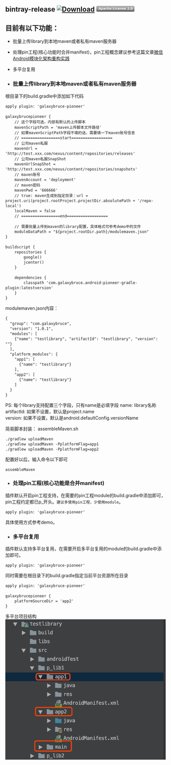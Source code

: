 ## bintray-release  [![Download](https://img.shields.io/badge/version-0.0.26-blue.svg)](https://bintray.com/galaxybruce/maven/pioneer-gradle-plugin/_latestVersion) [![](./assets/btn_apache_lisence.png)](LICENSE)
## 目前有以下功能：
* 批量上传library到本地maven或者私有maven服务器
* 处理pin工程(核心功能时合并manifest)，pin工程概念建议参考这篇文章[微信Android模块化架构重构实践](https://www.jianshu.com/p/3990724aa7e4)
* 多平台复用


* ### 批量上传library到本地maven或者私有maven服务器
根目录下的build.gradle中添加如下代码
```
apply plugin: 'galaxybruce-pioneer'

galaxybrucepioneer {
    // 这个字段可选，内部有默认的上传脚本
    mavenScriptPath = 'maven上传脚本文件路径'
    // 如果mavenScriptPath字段不填的话，需要填一下maven账号信息
    // =================start==================
    // 公司maven私服
    mavenUrl = 'http://test.xxx.com/nexus/content/repositories/releases'
    // 公司maven私服SnapShot
    mavenUrlSnapShot = 'http://test.xxx.com/nexus/content/repositories/snapshots'
    // maven账号
    mavenAccount = 'deployment'
    // maven密码
    mavenPwd = '666666'
    // true: maven生成到指定目录：url = project.uri(project.rootProject.projectDir.absolutePath + '/repo-local')
    localMaven = false
    // =================end==================

    // 需要批量上传到maven的library配置，具体格式可参考demo中的文件
    moduleDataPath = "${project.rootDir.path}/modulemaven.json"
}

buildscript {
    repositories {
        google()
        jcenter()
    }

    dependencies {
        classpath 'com.galaxybruce.android:pioneer-gradle-plugin:latestversion'
    }
}
```
modulemaven.json内容：
```
{
  "group": "com.galaxybruce",
  "version": "1.0.1",
  "modules": [
    {"name": "testlibrary", "artifactId": "testlibrary", "version": ""}
  ],
  "platform_modules": {
    "app1": [
      {"name": "testlibrary"}
    ],
    "app2": [
      {"name": "testlibrary"}
    ]
  }
}
```
PS: 每个library支持配置三个字段，只有name是必填字段
name: library名称
artifactId: 如果不设置，默认是project.name  
version: 如果不设置，默认是android.defaultConfig.versionName

简易脚本封装：
assembleMaven.sh
```
./gradlew uploadMaven
./gradlew uploadMaven -PplatformFlag=app1
./gradlew uploadMaven -PplatformFlag=app2
```

配置好以后，输入命令以下即可
```
assembleMaven
```

* ### 处理pin工程(核心功能是合并manifest)
插件默认开启pin工程支持，在需要的pin工程module的build.gradle中添加即可，pin工程约定都已p_开头。`建议多使用pin工程，少使用module`。
```
apply plugin: 'galaxybruce-pioneer'
```
具体使用方式参考demo。

* ### 多平台复用
插件默认支持多平台复用，在需要开启多平台复用的module的build.gradle中添加即可。
```
apply plugin: 'galaxybruce-pioneer'
```
同时需要在根目录下的build.gradle指定当前平台资源所在目录
```
apply plugin: 'galaxybruce-pioneer'

galaxybrucepioneer {
    platformSourceDir = 'app2'
}
```

多平台项目结构
![多平台项目结构](./images/mutilplatform.png)







